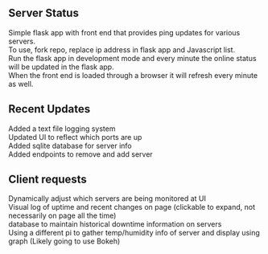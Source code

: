 ## Server Status

Simple flask app with front end that provides ping updates for various servers.
<br />
To use, fork repo, replace ip address in flask app and Javascript list.
<br />
Run the flask app in development mode and every minute the online status will be updated in the flask app.
<br />
When the front end is loaded through a browser it will refresh every minute as well.
<br />

## Recent Updates

Added a text file logging system <br/>
Updated UI to reflect which ports are up <br/>
Added sqlite database for server info <br/>
Added endpoints to remove and add server <br/>

## Client requests

Dynamically adjust which servers are being monitored at UI
<br />
Visual log of uptime and recent changes on page (clickable to expand, not necessarily on page all the time)
<br />
database to maintain historical downtime information on servers
<br />
Using a different pi to gather temp/humidity info of server and display using graph (Likely going to use Bokeh)

